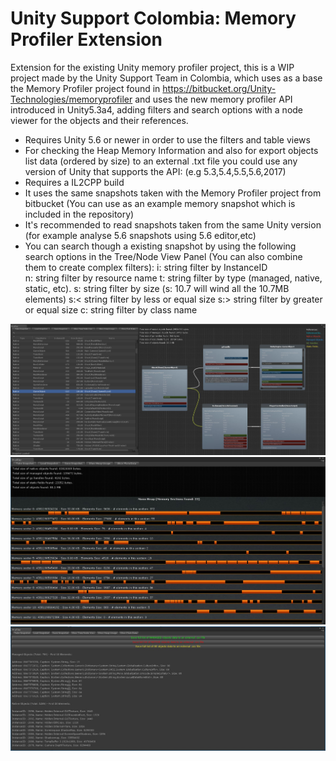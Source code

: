 # Unity Support Colombia: Memory Profiler Extension
Extension for the existing Unity memory profiler project, this is a WIP project made by the Unity Support Team in Colombia, which uses as a base the Memory Profiler project found in https://bitbucket.org/Unity-Technologies/memoryprofiler and uses the new memory profiler API introduced in Unity5.3a4, adding filters and search options with a node viewer for the objects and their references.

* Requires Unity 5.6 or newer in order to use the filters and table views
* For checking the Heap Memory Information and also for export objects list data (ordered by size) to an external .txt file you could use any version of Unity that supports the API: (e.g 5.3,5.4,5.5,5.6,2017) 
* Requires a IL2CPP build
* It uses the same snapshots taken with the Memory Profiler project from bitbucket (You can use as an example memory snapshot which is included in the repository)
* It's recommended to read snapshots taken from the same Unity version (for example analyse 5.6 snapshots using 5.6 editor,etc) 
* You can search though a existing snapshot by using the following search options in the Tree/Node View Panel (You can also combine them to create complex filters):
	i: string         filter by InstanceID  
	n: string         filter by resource name
	t: string         filter by type (managed, native, static, etc).
	s: string         filter by size (s: 10.7 will wind all the 10.7MB elements)
	s:< string        filter by less or equal size
	s:> string        filter by greater or equal size
	c: string         filter by class name


![Alt text](/Documentation/Images/TreeView.jpg?raw=true "Memory Profiler Tree/Node Window")
![Alt text](/Documentation/Images/HeapView.jpg?raw=true "Memory Profiler Heap Window")
![Alt text](/Documentation/Images/PlainData.jpg?raw=true "Memory Profiler Plain Data Window")

